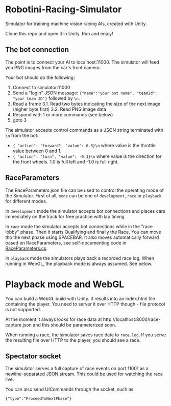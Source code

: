 # Robotini-Racing-Simulator

Simulator for training machine vision racing AIs, created with Unity.

Clone this repo and open it in Unity. Run and enjoy!

## The bot connection

The point is to connect your AI to localhost:11000. The simulator will feed you PNG images from the car's front camera.

Your bot should do the following:

1. Connect to simulator:11000
2. Send a "login" JSON message: `{"name":"your bot name", "teamId": "your team ID"}` followed by `\n`.
3. Read a frame
3.1. Read two bytes indicating the size of the next image (higher byte first)
3.2. Read PNG image data
4. Respond with 1 or more commands (see below)
5. goto 3

The simulator accepts control commands as a JSON string terminated with `\n` from the bot:

- `{ "action": "forward", "value": 0.5}\n` where value is the throttle value between 0 and 1.
- `{ "action": "turn", "value": -0.1}\n` where value is the direction for the front wheels. 1.0 is full left and -1.0 is full right. 

## RaceParameters

The RaceParameters.json file can be used to control the operating mode of the Simulator. First of all, `mode` can be one of `development`, `race` or `playback` for different modes.

In `development` mode the simulator accepts bot connections and places cars immediately on the track for free practice with lap timing

In `race` mode the simulator accepts bot connections while in the "race lobby" phase. Then it starts Qualifying and finally the Race. You can move tho the next phase using SPACEBAR. 
It also moves automatically forward based on RaceParameters, see self-documenting code in [RaceParameters.cs](Assets/Scripts/RaceParameters.cs).

In `playback` mode the simulators plays back a recorded race log. When running in WebGL, the playback mode is always assumed. See below.

# Playback mode and WebGL

You can build a WebGL build with Unity. It results into an index.html file containing the player. You need to server it over HTTP though - file protocol is not supported.

At the moment it always looks for race data at http://localhost:8000/race-capture.json and this should be parameterized soon.

When running a race, the simulator saves race data to `race.log`. If you serve the resulting file over HTTP to the player, you should see a race.

## Spectator socket

The simulator serves a full capture of race events on port 11001 as a newline-separated JSON stream. This could be used for watching the race live.

You can also send UICommands through the socket, such as:

    {"type":"ProceedToNextPhase"}
